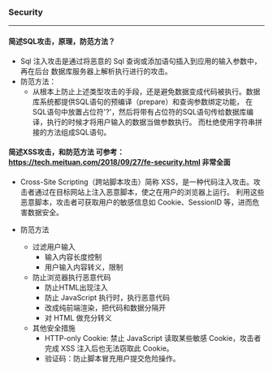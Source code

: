 ### Security
---
#### 简述SQL攻击，原理，防范方法？
* Sql 注入攻击是通过将恶意的 Sql 查询或添加语句插入到应用的输入参数中，再在后台 数据库服务器上解析执行进行的攻击。
* 防范方法：
  * 从根本上防止上述类型攻击的手段，还是避免数据变成代码被执行。数据库系统都提供SQL语句的预编译（prepare）和查询参数绑定功能，
  在SQL语句中放置占位符'?'，然后将带有占位符的SQL语句传给数据库编译，执行的时候才将用户输入的数据当做参数执行。 而杜绝使用字符串拼接的方法组成SQL语句。

#### 简述XSS攻击，和防范方法 可参考：https://tech.meituan.com/2018/09/27/fe-security.html 非常全面
* Cross-Site Scripting（跨站脚本攻击）简称 XSS，是一种代码注入攻击。攻击者通过在目标网站上注入恶意脚本，使之在用户的浏览器上运行。
  利用这些恶意脚本，攻击者可获取用户的敏感信息如 Cookie、SessionID 等，进而危害数据安全。
  
* 防范方法
  * 过滤用户输入
    * 输入内容长度控制
    * 用户输入内容转义，限制
  * 防止浏览器执行恶意代码
    * 防止HTML出现注入
    * 防止 JavaScript 执行时，执行恶意代码
    * 改成纯前端渲染，把代码和数据分隔开
    * 对 HTML 做充分转义
  * 其他安全措施
    * HTTP-only Cookie: 禁止 JavaScript 读取某些敏感 Cookie，攻击者完成 XSS 注入后也无法窃取此 Cookie。 
    * 验证码：防止脚本冒充用户提交危险操作。
      
